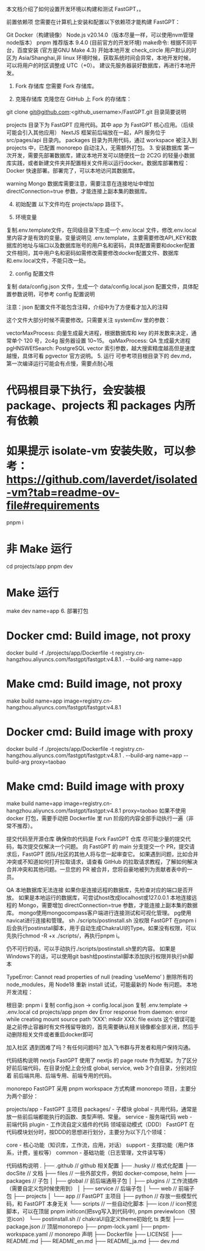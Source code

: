 本文档介绍了如何设置开发环境以构建和测试 FastGPT，。

前置依赖项 
您需要在计算机上安装和配置以下依赖项才能构建 FastGPT：

Git
Docker（构建镜像）
Node.js v20.14.0（版本尽量一样，可以使用nvm管理node版本）
pnpm 推荐版本 9.4.0 (目前官方的开发环境)
make命令: 根据不同平台，百度安装 (官方是GNU Make 4.3)
开始本地开发 
check_circle
用户默认的时区为 Asia/Shanghai,非 linux 环境时候，获取系统时间会异常，本地开发时候，可以将用户的时区调整成 UTC（+0）。
建议先服务器装好数据库，再进行本地开发。
1. Fork 存储库 
您需要 Fork 存储库。

2. 克隆存储库 
克隆您在 GitHub 上 Fork 的存储库：

git clone git@github.com:<github_username>/FastGPT.git
目录简要说明

projects 目录下为 FastGPT 应用代码。其中 app 为 FastGPT 核心应用。（后续可能会引入其他应用）
NextJS 框架前后端放在一起，API 服务位于 src/pages/api 目录内。
packages 目录为共用代码，通过 workspace 被注入到 projects 中，已配置 monorepo 自动注入，无需额外打包。
3. 安装数据库 
第一次开发，需要先部署数据库，建议本地开发可以随便找一台 2C2G 的轻量小数据库实践，或者新建文件夹并配置相关文件用以运行docker。数据库部署教程：Docker 快速部署。部署完了，可以本地访问其数据库。

warning
Mongo 数据库需要注意，需要注意在连接地址中增加 directConnection=true 参数，才能连接上副本集的数据库。

4. 初始配置 
以下文件均在 projects/app 路径下。

1. 环境变量

复制.env.template文件，在同级目录下生成一个.env.local 文件，修改.env.local 里内容才是有效的变量。变量说明见 .env.template，主要需要修改API_KEY和数据库的地址与端口以及数据库账号的用户名和密码，具体配置需要和docker配置文件相同，其中用户名和密码如需修改需要修改docker配置文件、数据库和.env.local文件，不能只改一处。

2. config 配置文件

复制 data/config.json 文件，生成一个 data/config.local.json 配置文件，具体配置参数说明，可参考 config 配置说明

注意：json 配置文件不能包含注释，介绍中为了方便看才加入的注释

这个文件大部分时候不需要修改。只需要关注 systemEnv 里的参数：

vectorMaxProcess: 向量生成最大进程，根据数据库和 key 的并发数来决定，通常单个 120 号，2c4g 服务器设置 10~15。
qaMaxProcess: QA 生成最大进程
pgHNSWEfSearch: PostgreSQL vector 索引参数，越大搜索精度越高但是速度越慢，具体可看 pgvector 官方说明。
5. 运行 
可参考项目根目录下的 dev.md，第一次编译运行可能会有点慢，需要点耐心哦

# 代码根目录下执行，会安装根 package、projects 和 packages 内所有依赖
# 如果提示 isolate-vm 安装失败，可以参考：https://github.com/laverdet/isolated-vm?tab=readme-ov-file#requirements
pnpm i

# 非 Make 运行
cd projects/app
pnpm dev

# Make 运行
make dev name=app
6. 部署打包 
# Docker cmd: Build image, not proxy
docker build -f ./projects/app/Dockerfile -t registry.cn-hangzhou.aliyuncs.com/fastgpt/fastgpt:v4.8.1 . --build-arg name=app
# Make cmd: Build image, not proxy
make build name=app image=registry.cn-hangzhou.aliyuncs.com/fastgpt/fastgpt:v4.8.1

# Docker cmd: Build image with proxy
docker build -f ./projects/app/Dockerfile -t registry.cn-hangzhou.aliyuncs.com/fastgpt/fastgpt:v4.8.1 . --build-arg name=app --build-arg proxy=taobao
# Make cmd: Build image with proxy
make build name=app image=registry.cn-hangzhou.aliyuncs.com/fastgpt/fastgpt:v4.8.1 proxy=taobao
如果不使用 docker 打包，需要手动把 Dockerfile 里 run 阶段的内容全部手动执行一遍（非常不推荐）。

提交代码至开源仓库 
确保你的代码是 Fork FastGPT 仓库
尽可能少量的提交代码，每次提交仅解决一个问题。
向 FastGPT 的 main 分支提交一个 PR，提交请求后，FastGPT 团队/社区的其他人将与您一起审查它。
如果遇到问题，比如合并冲突或不知道如何打开拉取请求，请查看 GitHub 的拉取请求教程，了解如何解决合并冲突和其他问题。一旦您的 PR 被合并，您将自豪地被列为贡献者表中的一员。

QA 
本地数据库无法连接 
如果你是连接远程的数据库，先检查对应的端口是否开放。
如果是本地运行的数据库，可尝试host改成localhost或127.0.0.1
本地连接远程的 Mongo，需要增加 directConnection=true 参数，才能连接上副本集的数据库。
mongo使用mongocompass客户端进行连接测试和可视化管理。
pg使用navicat进行连接和管理。
sh ./scripts/postinstall.sh 没权限 
FastGPT 在pnpm i后会执行postinstall脚本，用于自动生成ChakraUI的Type。如果没有权限，可以先执行chmod -R +x ./scripts/，再执行pnpm i。

仍不可行的话，可以手动执行./scripts/postinstall.sh里的内容。 如果是Windows下的话，可以使用git bash给postinstall脚本添加执行权限并执行sh脚本

TypeError: Cannot read properties of null (reading ‘useMemo’ ) 
删除所有的node_modules，用 Node18 重新 install 试试，可能最新的 Node 有问题。 本地开发流程：

根目录: pnpm i
复制 config.json -> config.local.json
复制 .env.template -> .env.local
cd projects/app
pnpm dev
Error response from daemon: error while creating mount source path ‘XXX’: mkdir XXX: file exists 
这个错误可能是之前停止容器时有文件残留导致的，首先需要确认相关镜像都全部关闭，然后手动删除相关文件或者重启docker即可

加入社区 
遇到困难了吗？有任何问题吗? 加入飞书群与开发者和用户保持沟通。


代码结构说明 
nextjs 
FastGPT 使用了 nextjs 的 page route 作为框架。为了区分好前后端代码，在目录分配上会分成 global, service, web 3个自目录，分别对应着 前后端共用、后端专用、前端专用的代码。

monorepo 
FastGPT 采用 pnpm workspace 方式构建 monorepo 项目，主要分为两个部分：

projects/app - FastGPT 主项目
packages/ - 子模块
global - 共用代码，通常是放一些前后端都能执行的函数、类型声明、常量。
service - 服务端代码
web - 前端代码
plugin - 工作流自定义插件的代码
领域驱动模式（DDD） 
FastGPT 在代码模块划分时，按DDD的思想进行划分，主要分为以下几个领域：

core - 核心功能（知识库，工作流，应用，对话） support - 支撑功能（用户体系，计费，鉴权等） common - 基础功能（日志管理，文件读写等）

代码结构说明
.
├── .github                      // github 相关配置
├── .husky                       // 格式化配置
├── docSite                      // 文档
├── files                        // 一些外部文件，例如 docker-compose, helm
├── packages                     // 子包
│   ├── global                   // 前后端通用子包
│   ├── plugins                  // 工作流插件（需要自定义包时候使用到）
│   ├── service                  // 后端子包
│   └── web                      // 前端子包
├── projects
│   └── app                      // FastGPT 主项目
├── python                       // 存放一些模型代码，和 FastGPT 本身无关
└── scripts                      // 一些自动化脚本
    ├── icon                     // icon预览脚本，可以在顶层 pnpm initIcon(把svg写入到代码中), pnpm previewIcon（预览icon）
    └── postinstall.sh           // chakraUI自定义theme初始化 ts 类型
├── package.json                 // 顶层monorepo
├── pnpm-lock.yaml
├── pnpm-workspace.yaml          // monorepo 声明
├── Dockerfile
├── LICENSE
├── README.md
├── README_en.md
├── README_ja.md
├── dev.md